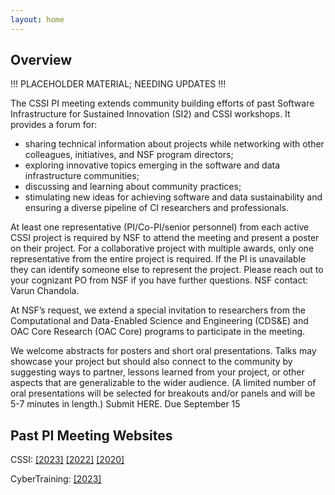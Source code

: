 ```yaml
---
layout: home
---
```



## Overview
!!! PLACEHOLDER MATERIAL; NEEDING UPDATES !!!

The CSSI PI meeting extends community building efforts of past Software Infrastructure for Sustained Innovation (SI2) and CSSI workshops. It provides a forum for:

- sharing technical information about projects while networking with other colleagues, initiatives, and NSF program directors;
- exploring innovative topics emerging in the software and data infrastructure communities;
- discussing and learning about community practices;
- stimulating new ideas for achieving software and data sustainability and ensuring a diverse pipeline of CI researchers and professionals.

At least one representative (PI/Co-PI/senior personnel) from each active CSSI project is required by NSF to attend the meeting and present a poster on their project. For a collaborative project with multiple awards, only one representative from the entire project is required.   If the PI is unavailable they can identify someone else to represent the project. Please reach out to your cognizant PO from NSF if you have further questions.  NSF contact: Varun Chandola.

At NSF’s request, we extend a special invitation to researchers from the Computational and Data-Enabled Science and Engineering (CDS&E) and OAC Core Research (OAC Core) programs to participate in the meeting.

We welcome abstracts for posters and short oral presentations. Talks may showcase your project but should also connect to the community by suggesting ways to partner, lessons learned from your project, or other aspects that are generalizable to the wider audience. (A limited number of oral presentations will be selected for breakouts and/or panels and will be 5-7 minutes in length.)    Submit HERE.  Due September 15

## Past PI Meeting Websites
CSSI:
[[2023]](https://www.cssi-pi2023.org/)
[[2022]](https://cssi-pi-community.github.io/2022-meeting/)
[[2020]](https://cssi-pi-community.github.io/2020-meeting/)

CyberTraining:
[[2023]](https://www.cssi-pi2023.org/)
